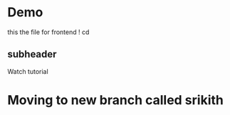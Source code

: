 # Demo 


this the file for frontend !
cd 

## subheader

Watch tutorial 


# Moving to new branch called srikith

